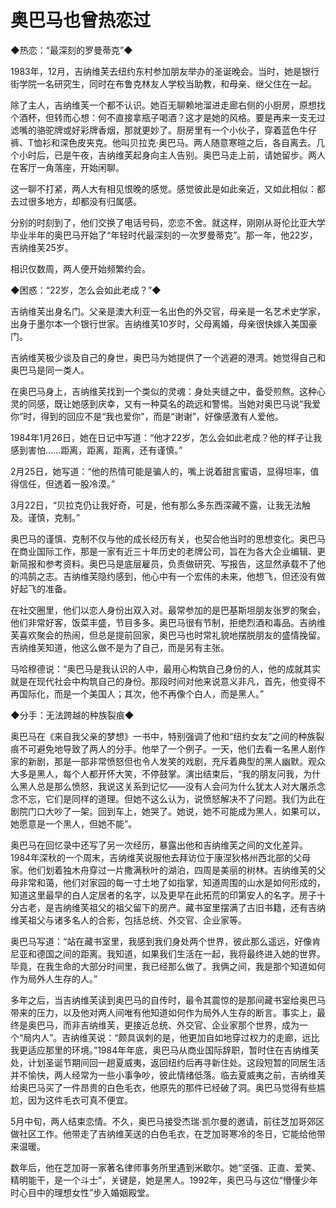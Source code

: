 # 奥巴马也曾热恋过

◆热恋：“最深刻的罗曼蒂克”◆

1983年，12月，吉纳维芙去纽约东村参加朋友举办的圣诞晚会。当时，她是银行街学院一名研究生，同时在布鲁克林友人学校当助教，和母亲、继父住在一起。

除了主人，吉纳维芙一个都不认识。她百无聊赖地溜进走廊右侧的小厨房，原想找个酒杯，但转而心想：何不直接拿瓶子喝酒？这才是她的风格。要是再来一支无过滤嘴的骆驼牌或好彩牌香烟，那就更妙了。厨房里有一个小伙子，穿着蓝色牛仔裤、T恤衫和深色皮夹克。他叫贝拉克·奥巴马。两人随意寒暄之后，各自离去。几个小时后，已是午夜，吉纳维芙起身向主人告别。奥巴马走上前，请她留步。两人在客厅一角落座，开始闲聊。

这一聊不打紧，两人大有相见恨晚的感觉。感觉彼此是如此亲近，又如此相似：都去过很多地方，却都没有归属感。

分别的时刻到了，他们交换了电话号码，恋恋不舍。就这样，刚刚从哥伦比亚大学毕业半年的奥巴马开始了“年轻时代最深刻的一次罗曼蒂克”。那一年，他22岁，吉纳维芙25岁。

相识仅数周，两人便开始频繁约会。

◆困惑：“22岁，怎么会如此老成？”◆

吉纳维芙出身名门。父亲是澳大利亚一名出色的外交官，母亲是一名艺术史学家，出身于墨尔本一个银行世家。吉纳维芙10岁时，父母离婚，母亲很快嫁入美国豪门。

吉纳维芙极少谈及自己的身世，奥巴马为她提供了一个逃避的港湾。她觉得自己和奥巴马是同一类人。

在奥巴马身上，吉纳维芙找到一个类似的灵魂：身处夹缝之中，备受煎熬。这种心灵的同感，既让她感到庆幸，又有一种莫名的疏远和警惕。当她对奥巴马说“我爱你”时，得到的回应不是“我也爱你”，而是“谢谢”，好像感激有人爱他。

1984年1月26日，她在日记中写道：“他才22岁，怎么会如此老成？他的样子让我感到害怕……距离，距离，距离，还有谨慎。”

2月25日，她写道：“他的热情可能是骗人的，嘴上说着甜言蜜语，显得坦率，值得信任，但透着一股冷漠。”

3月22日，“贝拉克仍让我好奇，可是，他有那么多东西深藏不露，让我无法触及。谨慎，克制。”

奥巴马的谨慎、克制不仅与他的成长经历有关，也契合他当时的思想变化。奥巴马在商业国际工作，那是一家有近三十年历史的老牌公司，旨在为各大企业编辑、更新简报和参考资料。奥巴马是底层雇员，负责做研究、写报告，这显然承载不了他的鸿鹄之志。吉纳维芙隐约感到，他心中有一个宏伟的未来，他想飞，但还没有做好起飞的准备。

在社交圈里，他们以恋人身份出双入对。最常参加的是巴基斯坦朋友张罗的聚会，他们非常好客，饭菜丰盛，节目多多。奥巴马很有节制，拒绝烈酒和毒品。吉纳维芙喜欢聚会的热闹，但总是提前回家，奥巴马也时常礼貌地摆脱朋友的盛情挽留。吉纳维芙知道，他这么做不是为了自己，而是另有主张。

马哈穆德说：“奥巴马是我认识的人中，最用心构筑自己身份的人，他的成就其实就是在现代社会中构筑自己的身份。那段时间对他来说意义非凡，首先，他变得不再国际化，而是一个美国人；其次，他不再像个白人，而是黑人。”

◆分手：无法跨越的种族裂痕◆

奥巴马在《来自我父亲的梦想》一书中，特别强调了他和“纽约女友”之间的种族裂痕不可避免地导致了两人的分手。他举了一个例子。一天，他们去看一名黑人剧作家的新剧，那是一部非常愤怒但也令人发笑的戏剧，充斥着典型的黑人幽默。观众大多是黑人，每个人都开怀大笑，不停鼓掌。演出结束后，“我的朋友问我，为什么黑人总是那么愤怒，我说这关系到记忆——没有人会问为什么犹太人对大屠杀念念不忘，它们是同样的道理。但她不这么认为，说愤怒解决不了问题。我们为此在剧院门口大吵了一架。回到车上，她哭了。她说，她不可能成为黑人，如果可以，她愿意是一个黑人，但她不能”。

奥巴马在回忆录中还写了另一次经历，暴露出他和吉纳维芙之间的文化差异。1984年深秋的一个周末，吉纳维芙说服他去拜访位于康涅狄格州西北部的父母家。他们划着独木舟穿过一片撒满秋叶的湖泊，四周是美丽的树林。吉纳维芙的父母非常和蔼，他们对家园的每一寸土地了如指掌，知道周围的山水是如何形成的，知道这里最早的白人定居者的名字，以及更早在此拓荒的印第安人的名字。房子十分古老，是吉纳维芙祖父的祖父留下的房产。藏书室里摆满了古旧书籍，还有吉纳维芙祖父与诸多名人的合影，包括总统、外交官、企业家等。

奥巴马写道：“站在藏书室里，我感到我们身处两个世界，彼此那么遥远，好像肯尼亚和德国之间的距离。我知道，如果我们生活在一起，我将最终进入她的世界。毕竟，在我生命的大部分时间里，我已经那么做了。我俩之间，我是那个知道如何作为局外人生存的人。”

多年之后，当吉纳维芙读到奥巴马的自传时，最令其震惊的是那间藏书室给奥巴马带来的压力，以及他对两人间唯有他知道如何作为局外人生存的断言。事实上，最终是奥巴马，而非吉纳维芙，更接近总统、外交官、企业家那个世界，成为一个“局内人”。吉纳维芙说：“颇具讽刺的是，他更加自如地穿过权力的走廊，远比我更适应那里的环境。”1984年年底，奥巴马从商业国际辞职，暂时住在吉纳维芙处，计划圣诞节期间回一趟夏威夷，返回纽约后再寻新住处。这段短暂的同居生活并不愉快，两人经常为一些小事争吵，彼此情绪低落。临去夏威夷之前，吉纳维芙给奥巴马买了一件昂贵的白色毛衣，他原先的那件已经破了洞。奥巴马觉得有些尴尬，因为这件毛衣可真不便宜。

5月中旬，两人结束恋情。不久，奥巴马接受杰瑞·凯尔曼的邀请，前往芝加哥郊区做社区工作。他带走了吉纳维芙送的白色毛衣，在芝加哥寒冷的冬日，它能给他带来温暖。

数年后，他在芝加哥一家著名律师事务所里遇到米歇尔。她“坚强、正直、爱笑、精明能干，是一个斗士”，关键是，她是黑人。1992年，奥巴马与这位“懵懂少年时心目中的理想女性”步入婚姻殿堂。